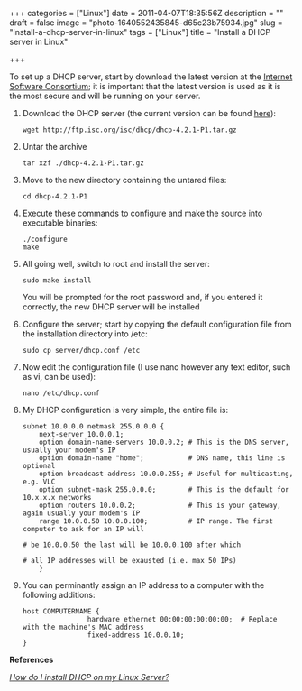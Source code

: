 +++
categories = ["Linux"]
date = 2011-04-07T18:35:56Z
description = ""
draft = false
image = "photo-1640552435845-d65c23b75934.jpg"
slug = "install-a-dhcp-server-in-linux"
tags = ["Linux"]
title = "Install a DHCP server in Linux"

+++

To set up a DHCP server, start by download the latest version at the [Internet Software Consortium](http://www.isc.org/software/dhcp/); it is important that the latest version is used as it is the most secure and will be running on your server.

1.  Download the DHCP server (the current version can be found [here](http://www.isc.org/software/dhcp/)):

		wget http://ftp.isc.org/isc/dhcp/dhcp-4.2.1-P1.tar.gz

2.  Untar the archive

		tar xzf ./dhcp-4.2.1-P1.tar.gz

3.  Move to the new directory containing the untared files:

		cd dhcp-4.2.1-P1

4.  Execute these commands to configure and make the source into executable binaries:

		./configure
		make

5.  All going well, switch to root and install the server:

		sudo make install

	You will be prompted for the root password and, if you entered it correctly, the new DHCP server will be installed
     
6.  Configure the server; start by copying the default configuration file from the installation directory into /etc:

		sudo cp server/dhcp.conf /etc

7.  Now edit the configuration file (I use nano however any text editor, such as vi, can be used):

		nano /etc/dhcp.conf

8.  My DHCP configuration is very simple, the entire file is:

		subnet 10.0.0.0 netmask 255.0.0.0 {
			next-server 10.0.0.1;
			option domain-name-servers 10.0.0.2; # This is the DNS server, usually your modem's IP
			option domain-name "home";           # DNS name, this line is optional
			option broadcast-address 10.0.0.255; # Useful for multicasting, e.g. VLC
			option subnet-mask 255.0.0.0;        # This is the default for 10.x.x.x networks
			option routers 10.0.0.2;             # This is your gateway, again usually your modem's IP
			range 10.0.0.50 10.0.0.100;          # IP range. The first computer to ask for an IP will
																						# be 10.0.0.50 the last will be 10.0.0.100 after which
																						# all IP addresses will be exausted (i.e. max 50 IPs)
			}

9.  You can perminantly assign an IP address to a computer with the following additions:

		host COMPUTERNAME {
						hardware ethernet 00:00:00:00:00:00;  # Replace with the machine's MAC address
						fixed-address 10.0.0.10;
		}


**References**

[_How do I install DHCP on my Linux Server?_](http://www.askdavetaylor.com/how_do_i_install_dhcp_on_my_linux_server.html)

